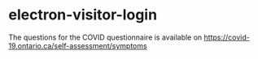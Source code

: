 # electron-visitor-login

The questions for the COVID questionnaire is available on https://covid-19.ontario.ca/self-assessment/symptoms
